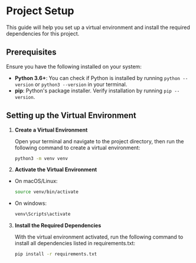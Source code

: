 # Project Setup

This guide will help you set up a virtual environment and install the required dependencies for this project.

## Prerequisites

Ensure you have the following installed on your system:
- **Python 3.6+**: You can check if Python is installed by running `python --version` or `python3 --version` in your terminal.
- **pip**: Python's package installer. Verify installation by running `pip --version`.

## Setting up the Virtual Environment

1. **Create a Virtual Environment**

   Open your terminal and navigate to the project directory, then run the following command to create a virtual environment:

   ```bash
   python3 -m venv venv
    ```


2. **Activate the Virtual Environment**
- On macOS/Linux:
    ```bash
    source venv/bin/activate
    ```

- On windows:
    ```bash
    venv\Scripts\activate
    ```
3. **Install the Required Dependencies**

    With the virtual environment activated, run the following command to install all dependencies listed in requirements.txt:

    ```bash
    pip install -r requirements.txt
    ```
